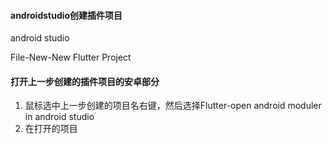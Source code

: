 #### androidstudio创建插件项目
android studio  

File-New-New Flutter Project
#### 打开上一步创建的插件项目的安卓部分
1. 鼠标选中上一步创建的项目名右键，然后选择Flutter-open android moduler in android studio
2. 在打开的项目